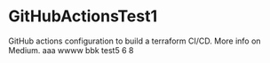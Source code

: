 # GitHubActionsTest1
GitHub actions configuration to build a terraform CI/CD. More info on Medium. 
aaa
wwww
bbk
test5
6
8